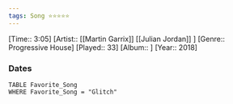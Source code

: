 ```yaml
---
tags: Song ⭐⭐⭐⭐⭐ 
---
```

[Time:: 3:05]
[Artist:: [[Martin Garrix]] [[Julian Jordan]] ]
[Genre:: Progressive House]
[Played:: 33]
[Album:: ]
[Year:: 2018]
### Dates
````dataview
TABLE Favorite_Song
WHERE Favorite_Song = "Glitch"
````